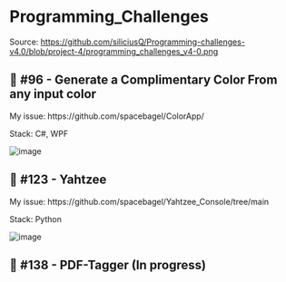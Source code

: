 #  Programming_Challenges
Source: https://github.com/siliciusQ/Programming-challenges-v4.0/blob/project-4/programming_challenges_v4-0.png

## 🎨 #96 - Generate a Complimentary Color From any input color
<p>My issue: https://github.com/spacebagel/ColorApp/<p>
<p>Stack: C#, WPF</p>

![image](https://github.com/spacebagel/ColorApp/assets/165411846/4c313e97-65e3-4cd1-b2bf-b76efa8c8a93)
## 🎲 #123 - Yahtzee
<p>My issue: https://github.com/spacebagel/Yahtzee_Console/tree/main</p>
<p>Stack: Python</p>

![image](https://github.com/spacebagel/Yahtzee_Console/assets/165411846/a2d0a17f-0829-427a-b757-c9bb4b73e609)
## 📃 #138 - PDF-Tagger (In progress)
